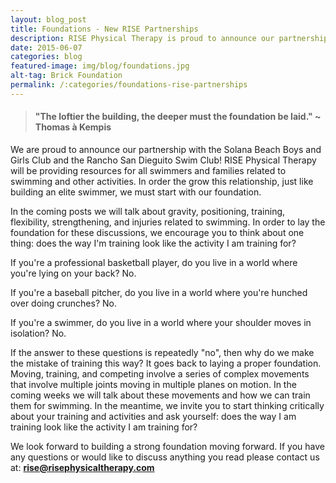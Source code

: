 ```yaml
---
layout: blog_post
title: Foundations - New RISE Partnerships
description: RISE Physical Therapy is proud to announce our partnership with the Solana Beach Boys and Girls Club and the Rancho San Dieguito Swim Club!
date: 2015-06-07
categories: blog
featured-image: img/blog/foundations.jpg
alt-tag: Brick Foundation
permalink: /:categories/foundations-rise-partnerships
---
```


> #### "The loftier the building, the deeper must the foundation be laid." ~ Thomas à Kempis

We are proud to announce our partnership with the Solana Beach Boys and Girls Club and the Rancho San Dieguito Swim Club! RISE Physical Therapy will be providing resources for all swimmers and families related to swimming and other activities. In order the grow this relationship, just like building an elite swimmer, we must start with our foundation.

In the coming posts we will talk about gravity, positioning, training, flexibility, strengthening, and injuries related to swimming. In order to lay the foundation for these discussions, we encourage you to think about one thing: does the way I'm training look like the activity I am training for?

If you're a professional basketball player, do you live in a world where you're lying on your back? No.

If you're a baseball pitcher, do you live in a world where you're hunched over doing crunches? No.

If you're a swimmer, do you live in a world where your shoulder moves in isolation? No.

If the answer to these questions is repeatedly "no", then why do we make the mistake of training this way? It goes back to laying a proper foundation. Moving, training, and competing involve a series of complex movements that involve multiple joints moving in multiple planes on motion. In the coming weeks we will talk about these movements and how we can train them for swimming. In the meantime, we invite you to start thinking critically about your training and activities and ask yourself: does the way I am training look like the activity I am training for?

We look forward to building a strong foundation moving forward. If you have any questions or would like to discuss anything you read please contact us at: **rise@risephysicaltherapy.com**
